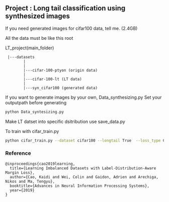 ## Project : Long tail classification using synthesized images

If you need generated images for cifar100 data, tell me. (2.4GB)


  All the data must be like this root


  LT_project(main_folder)

 
     |---datasets
            |
            |
            |---cifar-100-ptyon (origin data)
            |
            |---cifar-100-lt (LT data)
            | 
            |---syn_cifar100 (generated data)

If you want to generate images by your own, Data_synthesizing.py
Set your outputpath before generating
```bash
python Data_syntesizing.py
```

Make LT datset into specific dsitribution use save_data.py



To train with cifar_train.py 
``` bash
python cifar_train.py --dataset cifar100 --longtail True  --loss_type CE --gpu 0 --batch-size 128 --imb_factor 0.01 -d 100
```


### Reference

```
@inproceedings{cao2019learning,
  title={Learning Imbalanced Datasets with Label-Distribution-Aware Margin Loss},
  author={Cao, Kaidi and Wei, Colin and Gaidon, Adrien and Arechiga, Nikos and Ma, Tengyu},
  booktitle={Advances in Neural Information Processing Systems},
  year={2019}
}
```
